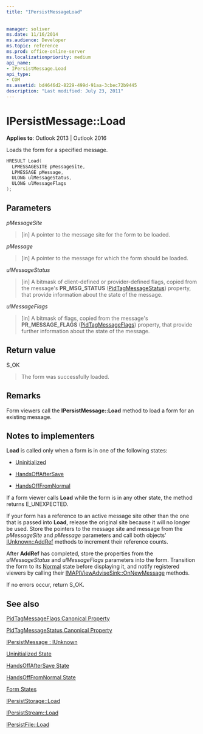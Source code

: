 ```yaml
---
title: "IPersistMessageLoad"
 
 
manager: soliver
ms.date: 11/16/2014
ms.audience: Developer
ms.topic: reference
ms.prod: office-online-server
ms.localizationpriority: medium
api_name:
- IPersistMessage.Load
api_type:
- COM
ms.assetid: bd4646d2-8229-499d-91aa-3cbec72b9445
description: "Last modified: July 23, 2011"
---
```


# IPersistMessage::Load

  
  
**Applies to**: Outlook 2013 | Outlook 2016 
  
Loads the form for a specified message.
  
```cpp
HRESULT Load(
  LPMESSAGESITE pMessageSite,
  LPMESSAGE pMessage,
  ULONG ulMessageStatus,
  ULONG ulMessageFlags
);
```

## Parameters

 _pMessageSite_
  
> [in] A pointer to the message site for the form to be loaded.
    
 _pMessage_
  
> [in] A pointer to the message for which the form should be loaded.
    
 _ulMessageStatus_
  
> [in] A bitmask of client-defined or provider-defined flags, copied from the message's **PR_MSG_STATUS** ([PidTagMessageStatus](pidtagmessagestatus-canonical-property.md)) property, that provide information about the state of the message.
    
 _ulMessageFlags_
  
> [in] A bitmask of flags, copied from the message's **PR_MESSAGE_FLAGS** ([PidTagMessageFlags](pidtagmessageflags-canonical-property.md)) property, that provide further information about the state of the message.
    
## Return value

S_OK 
  
> The form was successfully loaded.
    
## Remarks

Form viewers call the **IPersistMessage::Load** method to load a form for an existing message. 
  
## Notes to implementers

 **Load** is called only when a form is in one of the following states: 
  
- [Uninitialized](uninitialized-state.md)
    
- [HandsOffAfterSave](handsoffaftersave-state.md)
    
- [HandsOffFromNormal](handsofffromnormal-state.md)
    
If a form viewer calls **Load** while the form is in any other state, the method returns E_UNEXPECTED. 
  
If your form has a reference to an active message site other than the one that is passed into **Load**, release the original site because it will no longer be used. Store the pointers to the message site and message from the  _pMessageSite_ and  _pMessage_ parameters and call both objects' [IUnknown::AddRef](https://msdn.microsoft.com/library/b4316efd-73d4-4995-b898-8025a316ba63%28Office.15%29.aspx) methods to increment their reference counts. 
  
After **AddRef** has completed, store the properties from the  _ulMessageStatus_ and  _ulMessageFlags_ parameters into the form. Transition the form to its [Normal](normal-state.md) state before displaying it, and notify registered viewers by calling their [IMAPIViewAdviseSink::OnNewMessage](imapiviewadvisesink-onnewmessage.md) methods. 
  
If no errors occur, return S_OK. 
  
## See also



[PidTagMessageFlags Canonical Property](pidtagmessageflags-canonical-property.md)
  
[PidTagMessageStatus Canonical Property](pidtagmessagestatus-canonical-property.md)
  
[IPersistMessage : IUnknown](ipersistmessageiunknown.md)


[Uninitialized State](uninitialized-state.md)
  
[HandsOffAfterSave State](handsoffaftersave-state.md)
  
[HandsOffFromNormal State](handsofffromnormal-state.md)
  
[Form States](form-states.md)


[IPersistStorage::Load](https://msdn.microsoft.com/library/34379b8d-4e00-49cd-9fd1-65f88746c61a.aspx)
  
[IPersistStream::Load](https://msdn.microsoft.com/library/351e1187-9959-4542-8778-925457c3b8e3.aspx)
  
[IPersistFile::Load](https://msdn.microsoft.com/library/8391aa5c-fe6e-4b03-9eef-7958f75910a5.aspx)

